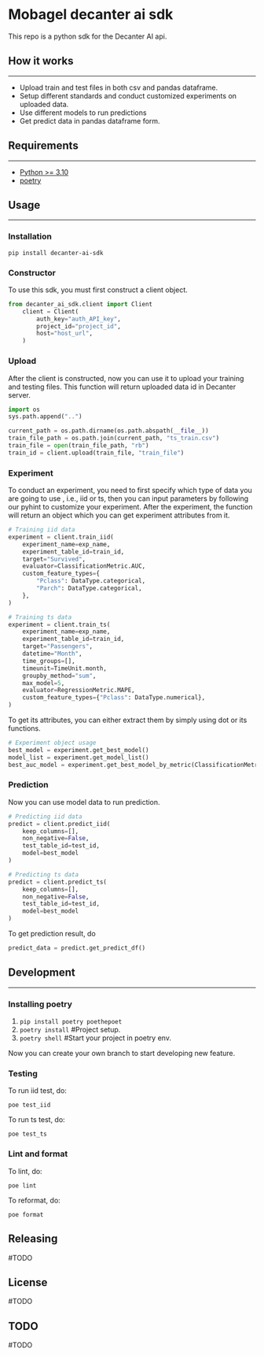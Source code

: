 # Mobagel decanter ai sdk

This repo is a python sdk for the Decanter AI api.

## How it works
---

- Upload train and test files in both csv and pandas dataframe.
- Setup different standards and conduct customized experiments on uploaded data.
- Use different models to run predictions
- Get predict data in pandas dataframe form.

## Requirements
---

- [Python >= 3.10](https://www.python.org/downloads/release/python-3100/)
- [poetry](https://python-poetry.org/)

## Usage
---
### Installation

`pip install decanter-ai-sdk`
### Constructor
To use this sdk, you must first construct a client object.
```python
from decanter_ai_sdk.client import Client
    client = Client(
        auth_key="auth_API_key",
        project_id="project_id",
        host="host_url",
    )
```

### Upload
After the client is constructed, now you can use it to upload your training and testing files. This function will return uploaded data id in Decanter server.
```python
import os
sys.path.append("..")

current_path = os.path.dirname(os.path.abspath(__file__))
train_file_path = os.path.join(current_path, "ts_train.csv")
train_file = open(train_file_path, "rb")
train_id = client.upload(train_file, "train_file")
```

### Experiment
To conduct an experiment, you need to first specify which type of data you are going to use , i.e., iid or ts, then you can input parameters by following our pyhint to customize your experiment.
After the experiment, the function will return an object which you can get experiment attributes from it.
```python
# Training iid data
experiment = client.train_iid(
    experiment_name=exp_name,
    experiment_table_id=train_id,
    target="Survived",
    evaluator=ClassificationMetric.AUC,
    custom_feature_types={
        "Pclass": DataType.categorical,
        "Parch": DataType.categorical,
    },
)
```

```python
# Training ts data
experiment = client.train_ts(
    experiment_name=exp_name,
    experiment_table_id=train_id,
    target="Passengers",
    datetime="Month",
    time_groups=[],
    timeunit=TimeUnit.month,
    groupby_method="sum",
    max_model=5,
    evaluator=RegressionMetric.MAPE,
    custom_feature_types={"Pclass": DataType.numerical},
)
```
To get its attributes, you can either extract them by simply using dot or its functions.
```python
# Experiment object usage
best_model = experiment.get_best_model()
model_list = experiment.get_model_list()
best_auc_model = experiment.get_best_model_by_metric(ClassificationMetric.AUC)
```
### Prediction
Now you can use model data to run prediction.
```python
# Predicting iid data
predict = client.predict_iid(
    keep_columns=[], 
    non_negative=False, 
    test_table_id=test_id, 
    model=best_model
)
```

```python
# Predicting ts data
predict = client.predict_ts(
    keep_columns=[], 
    non_negative=False, 
    test_table_id=test_id, 
    model=best_model
)
```
To get prediction result, do
```python
predict_data = predict.get_predict_df()
```
## Development
---
### Installing poetry

1. `pip install poetry poethepoet`
2. `poetry install` #Project setup.
3. `poetry shell` #Start your project in poetry env.

Now you can create your own branch to start developing new feature.

### Testing
To run iid test, do:
```
poe test_iid
```

To run ts test, do:
```
poe test_ts
```

### Lint and format
To lint, do:
```
poe lint
```

To reformat, do:
```
poe format
```

## Releasing
#TODO

## License
#TODO

## TODO
#TODO




